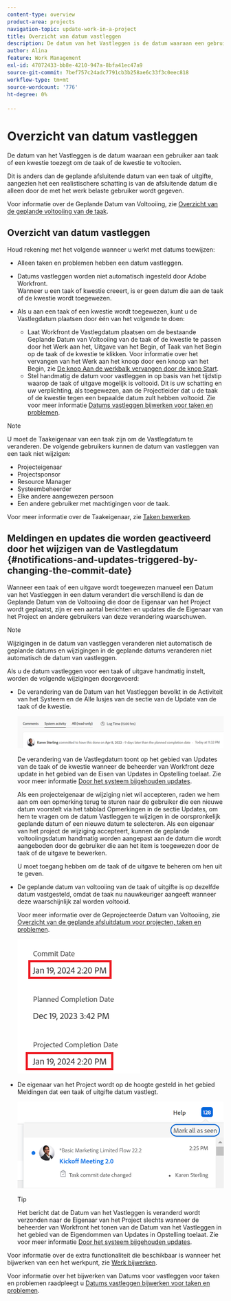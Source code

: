 ```yaml
---
content-type: overview
product-area: projects
navigation-topic: update-work-in-a-project
title: Overzicht van datum vastleggen
description: De datum van het Vastleggen is de datum waaraan een gebruiker aan taak of een kwestie toezegt om de taak of de kwestie te voltooien. Dit is anders dan de geplande afsluitende datum, aangezien het een realistischere schatting is van de afwerkingsdatum die alleen door de met het werk belaste gebruiker wordt gegeven. Voor informatie over de Geplande Datum van de Voltooiing, zie Overzicht van de taak Geplande Datum van de Voltooiing.
author: Alina
feature: Work Management
exl-id: 47072433-bb8e-4210-947a-8bfa41ec47a9
source-git-commit: 7bef757c24adc7791cb3b258ae6c33f3c0eec818
workflow-type: tm+mt
source-wordcount: '776'
ht-degree: 0%

---
```


# Overzicht van datum vastleggen

De datum van het Vastleggen is de datum waaraan een gebruiker aan taak of een kwestie toezegt om de taak of de kwestie te voltooien.

Dit is anders dan de geplande afsluitende datum van een taak of uitgifte, aangezien het een realistischere schatting is van de afsluitende datum die alleen door de met het werk belaste gebruiker wordt gegeven.

Voor informatie over de Geplande Datum van Voltooiing, zie [Overzicht van de geplande voltooiing van de taak](../../../manage-work/tasks/task-information/task-planned-completion-date.md).

## Overzicht van datum vastleggen

Houd rekening met het volgende wanneer u werkt met datums toewijzen:

* Alleen taken en problemen hebben een datum vastleggen.
* Datums vastleggen worden niet automatisch ingesteld door Adobe Workfront.\
  Wanneer u een taak of kwestie creeert, is er geen datum die aan de taak of de kwestie wordt toegewezen.
* Als u aan een taak of een kwestie wordt toegewezen, kunt u de Vastlegdatum plaatsen door één van het volgende te doen:

   * Laat Workfront de Vastlegdatum plaatsen om de bestaande Geplande Datum van Voltooiing van de taak of de kwestie te passen door het Werk aan het, Uitgave van het Begin, of Taak van het Begin op de taak of de kwestie te klikken. Voor informatie over het vervangen van het Werk aan het knoop door een knoop van het Begin, zie  [De knop Aan de werkbalk vervangen door de knop Start](../../../people-teams-and-groups/create-and-manage-teams/work-on-it-button-to-start-button.md).
   * Stel handmatig de datum voor vastleggen in op basis van het tijdstip waarop de taak of uitgave mogelijk is voltooid. Dit is uw schatting en uw verplichting, als toegewezen, aan de Projectleider dat u de taak of de kwestie tegen een bepaalde datum zult hebben voltooid.
Zie voor meer informatie [Datums vastleggen bijwerken voor taken en problemen](/help/quicksilver/manage-work/projects/updating-work-in-a-project/update-commit-date-on-tasks-and-issues.md).

>[!NOTE]
>
>U moet de Taakeigenaar van een taak zijn om de Vastlegdatum te veranderen. De volgende gebruikers kunnen de datum van vastleggen van een taak niet wijzigen:
>
>* Projecteigenaar
>* Projectsponsor
>* Resource Manager
>* Systeembeheerder
>* Elke andere aangewezen persoon
>* Een andere gebruiker met machtigingen voor de taak.
>
>Voor meer informatie over de Taakeigenaar, zie [Taken bewerken](../../../manage-work/tasks/manage-tasks/edit-tasks.md).

## Meldingen en updates die worden geactiveerd door het wijzigen van de Vastlegdatum {#notifications-and-updates-triggered-by-changing-the-commit-date}

Wanneer een taak of een uitgave wordt toegewezen manueel een Datum van het Vastleggen in een datum verandert die verschillend is dan de Geplande Datum van de Voltooiing die door de Eigenaar van het Project wordt geplaatst, zijn er een aantal berichten en updates die de Eigenaar van het Project en andere gebruikers van deze verandering waarschuwen.

>[!NOTE]
>
>Wijzigingen in de datum van vastleggen veranderen niet automatisch de geplande datums en wijzigingen in de geplande datums veranderen niet automatisch de datum van vastleggen.

Als u de datum vastleggen voor een taak of uitgave handmatig instelt, worden de volgende wijzigingen doorgevoerd:

* De verandering van de Datum van het Vastleggen bevolkt in de Activiteit van het Systeem en de Alle lusjes van de sectie van de Update van de taak of de kwestie.

  ![](assets/update-stream-confirmation-that-commit-date-changed-nwe-350x73.png)

  De verandering van de Vastlegdatum toont op het gebied van Updates van de taak of de kwestie wanneer de beheerder van Workfront deze update in het gebied van de Eisen van Updates in Opstelling toelaat. Zie voor meer informatie [Door het systeem bijgehouden updates](../../../administration-and-setup/set-up-workfront/system-tracked-update-feeds/system-tracked-update-feeds.md).

  Als een projecteigenaar de wijziging niet wil accepteren, raden we hem aan om een opmerking terug te sturen naar de gebruiker die een nieuwe datum voorstelt via het tabblad Opmerkingen in de sectie Updates, om hem te vragen om de datum Vastleggen te wijzigen in de oorspronkelijk geplande datum of een nieuwe datum te selecteren. Als een eigenaar van het project de wijziging accepteert, kunnen de geplande voltooiingsdatum handmatig worden aangepast aan de datum die wordt aangeboden door de gebruiker die aan het item is toegewezen door de taak of de uitgave te bewerken.

  U moet toegang hebben om de taak of de uitgave te beheren om hen uit te geven.

<!--this is no longer possible: 
>[!NOTE]
>
>If you want to see how the timeline of the project is affected by accepting to change the Planned Completion Date of the task, click **Project Timeline**. This opens the task list where you can evaluate the date changes and the project timeline.
>
>
>![](assets/project-owner-notification-update-stream-that-commit-date-affects-project-timeline-highlighted-nwe-350x139.png)  >
>
-->


* De geplande datum van voltooiing van de taak of uitgifte is op dezelfde datum vastgesteld, omdat de taak nu nauwkeuriger aangeeft wanneer deze waarschijnlijk zal worden voltooid.

  Voor meer informatie over de Geprojecteerde Datum van Voltooiing, zie [Overzicht van de geplande afsluitdatum voor projecten, taken en problemen](../../../manage-work/projects/planning-a-project/project-projected-completion-date.md).

  ![](assets/task-projected-completion-date-in-details-highlighted-nwe-350x230.png)

* De eigenaar van het Project wordt op de hoogte gesteld in het gebied Meldingen dat een taak of uitgifte datum vastlegt.

  ![](assets/in-product-notification-commit-date-changed-nwe-350x149.png)

  <!--
  <p data-mc-conditions="QuicksilverOrClassic.Draft mode">(NOTE: the tip below is actually wrong and the updates feeds should not control this setting, but at this time it does, according to this issue in Hub: https://hub.workfront.com/issue/61e1aa5e0002a186fdd0a73a10db0fc3/updates?email-source=comm</p>
  -->

  >[!TIP]
  >
  >Het bericht dat de Datum van het Vastleggen is veranderd wordt verzonden naar de Eigenaar van het Project slechts wanneer de beheerder van Workfront het tonen van de Datum van het Vastleggen in het gebied van de Eigendommen van Updates in Opstelling toelaat. Zie voor meer informatie [Door het systeem bijgehouden updates](../../../administration-and-setup/set-up-workfront/system-tracked-update-feeds/system-tracked-update-feeds.md).

Voor informatie over de extra functionaliteit die beschikbaar is wanneer het bijwerken van een het werkpunt, zie  [Werk bijwerken](../../../workfront-basics/updating-work-items-and-viewing-updates/update-work.md).

Voor informatie over het bijwerken van Datums voor vastleggen voor taken en problemen raadpleegt u [Datums vastleggen bijwerken voor taken en problemen](../../../manage-work/projects/updating-work-in-a-project/update-commit-date-on-tasks-and-issues.md).

<!--
<div data-mc-conditions="QuicksilverOrClassic.Draft mode">
<h2>Update Commit Dates on tasks and issues</h2>
<p>(NOTE: moved to its own article) </p>
<p>Updating the Commit Date is identical for tasks and issues.</p>
<ol>
<li value="1"> <p>Go to a task or issue that you are assigned to as the <strong>Task Owner</strong>.</p> <p>For more information about finding out who the Task Owner for an issue or task is, see the section <a href="../../../manage-work/tasks/manage-tasks/edit-tasks.md#assignments" class="MCXref xref">Edit tasks</a> in the article <a href="../../../manage-work/tasks/manage-tasks/edit-tasks.md" class="MCXref xref">Edit tasks</a>.</p> </li>
<li value="2"> <p>Click Work on it in the task or issue header</p> <p>Or</p> <p>Click <strong>Start Task</strong> or <strong>Start Issue</strong> if the Work on it button has been customized in your environment to indicate that you are now working on the work item. </p> <p>At this time, the Commit Date and the Planned Completion Date of the task or issue are the same.</p> </li>
<li value="3"> <p data-mc-conditions="QuicksilverOrClassic.Quicksilver">(Optional) If you clicked Start Task or Start Issue, click <strong>Undo</strong> in the lower-left corner of the screen. The Commit Date is removed. </p> <p>For information about replacing the Work On It button with a Start button, see <span href="../../../people-teams-and-groups/create-and-manage-teams/work-on-it-button-to-start-button.md"><a href="../../../people-teams-and-groups/create-and-manage-teams/work-on-it-button-to-start-button.md" class="MCXref xref">Replace the Work On It button with a Start button</a></span>.</p> <note type="tip">
The option to undo your selection to start your work is not available when you click
<span style="font-weight: bold;" data-mc-conditions="QuicksilverOrClassic.Quicksilver">Work on it</span>.
</note> </li>
<li value="4"> <p> Expand the <strong>This will be done by</strong> date picker, and select a new Commit Date.</p>
<div>
<div data-mc-conditions="QuicksilverOrClassic.Quicksilver">
<p>Click <strong>Updates</strong> in the left panel, then click the <strong>Start a new update</strong>><strong>Commit Date</strong></p>
<p>Or</p>
<p>Click <strong>Task Details</strong> or <strong>Issue Details</strong> in the left panel, then double click <strong>Commit Date</strong> and select a new date from calendar. </p>
</div>
<p>The Commit Date and the Planned Completion date are no longer the same.</p>
<p>Instead, the Commit Date and the Projected Completion Date of the task or issue become the same.</p>
<p>The changes are saved automatically.</p>
<p>The Project Owner is notified that you have suggested a new Commit Date for the task or issue and can, at this time, update the Planned Completion Date of the task or issue to match the Commit Date you suggested. For information about the notifications and updates that are triggered by this change, see the section <a href="#notifications-and-updates-triggered-by-changing-the-commit-date" class="MCXref xref">Notifications and updates triggered by changing the Commit Date</a> in this article.</p>
</div> </li>
</ol>
</div>
-->
